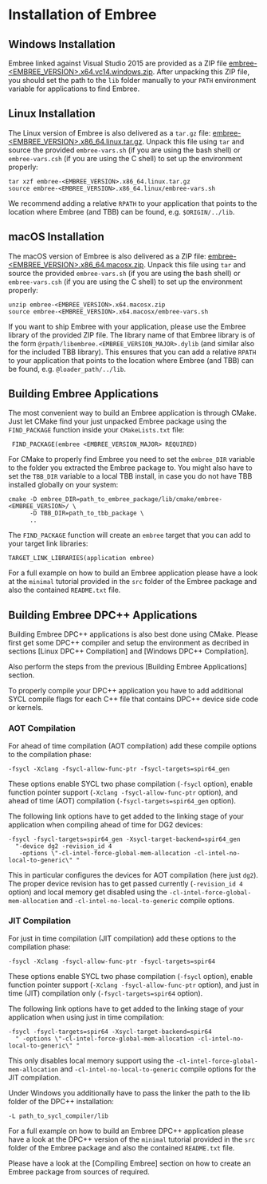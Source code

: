 Installation of Embree
======================


Windows Installation
--------------------

Embree linked against Visual Studio 2015 are provided as a ZIP file
[embree-<EMBREE_VERSION>.x64.vc14.windows.zip](https://github.com/embree/embree/releases/download/v<EMBREE_VERSION>/embree-<EMBREE_VERSION>.x64.vc14.windows.zip). After
unpacking this ZIP file, you should set the path to the `lib` folder
manually to your `PATH` environment variable for applications to find
Embree.


Linux Installation
------------------

The Linux version of Embree is also delivered as a `tar.gz` file:
[embree-<EMBREE_VERSION>.x86_64.linux.tar.gz](https://github.com/embree/embree/releases/download/v<EMBREE_VERSION>/embree-<EMBREE_VERSION>.x86_64.linux.tar.gz). Unpack
this file using `tar` and source the provided `embree-vars.sh` (if you
are using the bash shell) or `embree-vars.csh` (if you are using the C
shell) to set up the environment properly:

    tar xzf embree-<EMBREE_VERSION>.x86_64.linux.tar.gz
    source embree-<EMBREE_VERSION>.x86_64.linux/embree-vars.sh

We recommend adding a relative `RPATH` to your application that points
to the location where Embree (and TBB) can be found, e.g. `$ORIGIN/../lib`.


macOS Installation
------------------

The macOS version of Embree is also delivered as a ZIP file:
[embree-<EMBREE_VERSION>.x86_64.macosx.zip](https://github.com/embree/embree/releases/download/v<EMBREE_VERSION>/embree-<EMBREE_VERSION>.x86_64.macosx.zip). Unpack
this file using `tar` and source the provided `embree-vars.sh` (if you
are using the bash shell) or `embree-vars.csh` (if you are using the C
shell) to set up the environment properly:

    unzip embree-<EMBREE_VERSION>.x64.macosx.zip
    source embree-<EMBREE_VERSION>.x64.macosx/embree-vars.sh

If you want to ship Embree with your application, please use the Embree
library of the provided ZIP file. The library name of that Embree
library is of the form `@rpath/libembree.<EMBREE_VERSION_MAJOR>.dylib`
(and similar also for the included TBB library). This ensures that you
can add a relative `RPATH` to your application that points to the location
where Embree (and TBB) can be found, e.g. `@loader_path/../lib`.


Building Embree Applications
----------------------------

The most convenient way to build an Embree application is through
CMake. Just let CMake find your just unpacked Embree package using the
`FIND_PACKAGE` function inside your `CMakeLists.txt` file:

     FIND_PACKAGE(embree <EMBREE_VERSION_MAJOR> REQUIRED)

For CMake to properly find Embree you need to set the `embree_DIR`
variable to the folder you extracted the Embree package to. You might
also have to set the `TBB_DIR` variable to a local TBB install, in
case you do not have TBB installed globally on your system:

    cmake -D embree_DIR=path_to_embree_package/lib/cmake/embree-<EMBREE_VERSION>/ \
          -D TBB_DIR=path_to_tbb_package \
          ..

The `FIND_PACKAGE` function will create an `embree` target that
you can add to your target link libraries:

    TARGET_LINK_LIBRARIES(application embree)

For a full example on how to build an Embree application please have a
look at the `minimal` tutorial provided in the `src` folder of the
Embree package and also the contained `README.txt` file.


Building Embree DPC++ Applications
----------------------------------

Building Embree DPC++ applications is also best done using
CMake. Please first get some DPC++ compiler and setup the environment
as decribed in sections [Linux DPC++ Compilation] and [Windows DPC++
Compilation].

Also perform the steps from the previous [Building Embree
Applications] section.

To properly compile your DPC++ application you have to add additional
SYCL compile flags for each C++ file that contains DPC++ device side
code or kernels.

### AOT Compilation

For ahead of time compilation (AOT compilation) add these compile
options to the compilation phase:

    -fsycl -Xclang -fsycl-allow-func-ptr -fsycl-targets=spir64_gen

These options enable SYCL two phase compilation (`-fsycl` option),
enable function pointer support (`-Xclang -fsycl-allow-func-ptr`
option), and ahead of time (AOT) compilation
(`-fsycl-targets=spir64_gen` option).

The following link options have to get added to the linking stage of
your application when compiling ahead of time for DG2 devices:

    -fsycl -fsycl-targets=spir64_gen -Xsycl-target-backend=spir64_gen
      "-device dg2 -revision_id 4 
       -options \"-cl-intel-force-global-mem-allocation -cl-intel-no-local-to-generic\" "

This in particular configures the devices for AOT compilation (here
just `dg2`). The proper device revision has to get passed currently
(`-revision_id 4` option) and local memory get disabled using the
`-cl-intel-force-global-mem-allocation` and
`-cl-intel-no-local-to-generic` compile options.

### JIT Compilation

For just in time compilation (JIT compilation) add these options to
the compilation phase:

    -fsycl -Xclang -fsycl-allow-func-ptr -fsycl-targets=spir64

These options enable SYCL two phase compilation (`-fsycl` option),
enable function pointer support (`-Xclang -fsycl-allow-func-ptr`
option), and just in time (JIT) compilation only
(`-fsycl-targets=spir64` option).

The following link options have to get added to the linking stage of
your application when using just in time compilation:

    -fsycl -fsycl-targets=spir64 -Xsycl-target-backend=spir64
      " -options \"-cl-intel-force-global-mem-allocation -cl-intel-no-local-to-generic\" "

This only disables local memory support using the
`-cl-intel-force-global-mem-allocation` and
`-cl-intel-no-local-to-generic` compile options for the JIT
compilation.

Under Windows you additionally have to pass the linker the path to the
lib folder of the DPC++ installation:

    -L path_to_sycl_compiler/lib

For a full example on how to build an Embree DPC++ application please
have a look at the DPC++ version of the `minimal` tutorial provided in
the `src` folder of the Embree package and also the contained
`README.txt` file.

Please have a look at the [Compiling Embree] section on how to create
an Embree package from sources of required.

